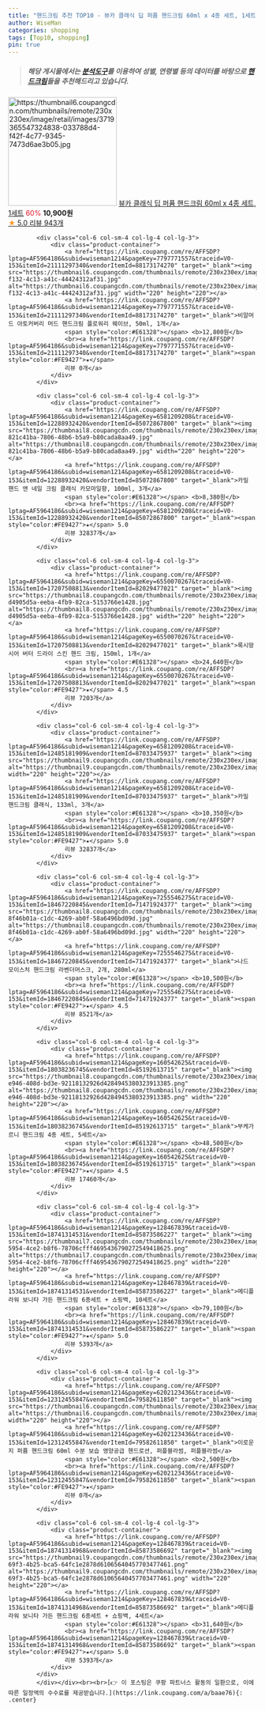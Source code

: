 ```yaml
---
title: "핸드크림 추천 TOP10 - 뷰카 클래식 딥 퍼퓸 핸드크림 60ml x 4종 세트, 1세트"
author: WiseMan
categories: shopping
tags: [Top10, shopping]
pin: true
---
```


> ##### 해당 게시물에서는 [**분석도구**](https://itemscout.io/)를 이용하여 **성별**, **연령별** 등의 데이터를 바탕으로 [**핸드크림**](https://link.coupang.com/a/baae76)들을 추천해드리고 있습니다.
<div class="container"><div class="row">
            <div class="col-6 col-sm-4 col-lg-4 col-lg-3">
                <div class="product-container">
                    <a href="https://link.coupang.com/re/AFFSDP?lptag=AF5964186&subid=wiseman1214&pageKey=7647985957&traceid=V0-153&itemId=20341537194&vendorItemId=87426327780" target="_blank"><img src="https://thumbnail6.coupangcdn.com/thumbnails/remote/230x230ex/image/retail/images/3719365547324838-033788d4-f42f-4c77-9345-7473d6ae3b05.jpg" alt="https://thumbnail6.coupangcdn.com/thumbnails/remote/230x230ex/image/retail/images/3719365547324838-033788d4-f42f-4c77-9345-7473d6ae3b05.jpg" width="220" height="220"></a>
                    <a href="https://link.coupang.com/re/AFFSDP?lptag=AF5964186&subid=wiseman1214&pageKey=7647985957&traceid=V0-153&itemId=20341537194&vendorItemId=87426327780" target="_blank">뷰카 클래식 딥 퍼퓸 핸드크림 60ml x 4종 세트, 1세트</a>
                    <span style="color:#E61328">60%</span> <b>10,900원</b>
                    <br><a href="https://link.coupang.com/re/AFFSDP?lptag=AF5964186&subid=wiseman1214&pageKey=7647985957&traceid=V0-153&itemId=20341537194&vendorItemId=87426327780" target="_blank"><span style="color:#FE9427">★</span> 5.0
                    리뷰 943개</a>
                </div>
            </div>
            
            <div class="col-6 col-sm-4 col-lg-4 col-lg-3">
                <div class="product-container">
                    <a href="https://link.coupang.com/re/AFFSDP?lptag=AF5964186&subid=wiseman1214&pageKey=7797771557&traceid=V0-153&itemId=21111297340&vendorItemId=88173174270" target="_blank"><img src="https://thumbnail6.coupangcdn.com/thumbnails/remote/230x230ex/image/retail/images/2023/12/26/11/7/a2863e4f-f132-4c13-a41c-44424312af31.jpg" alt="https://thumbnail6.coupangcdn.com/thumbnails/remote/230x230ex/image/retail/images/2023/12/26/11/7/a2863e4f-f132-4c13-a41c-44424312af31.jpg" width="220" height="220"></a>
                    <a href="https://link.coupang.com/re/AFFSDP?lptag=AF5964186&subid=wiseman1214&pageKey=7797771557&traceid=V0-153&itemId=21111297340&vendorItemId=88173174270" target="_blank">비알머드 아토커버리 머드 핸드크림 플로워리 웨이브, 50ml, 1개</a>
                    <span style="color:#E61328"></span> <b>12,800원</b>
                    <br><a href="https://link.coupang.com/re/AFFSDP?lptag=AF5964186&subid=wiseman1214&pageKey=7797771557&traceid=V0-153&itemId=21111297340&vendorItemId=88173174270" target="_blank"><span style="color:#FE9427">★</span> 
                    리뷰 0개</a>
                </div>
            </div>
            
            <div class="col-6 col-sm-4 col-lg-4 col-lg-3">
                <div class="product-container">
                    <a href="https://link.coupang.com/re/AFFSDP?lptag=AF5964186&subid=wiseman1214&pageKey=6581209208&traceid=V0-153&itemId=12288932420&vendorItemId=85072867800" target="_blank"><img src="https://thumbnail8.coupangcdn.com/thumbnails/remote/230x230ex/image/retail/images/1674391622172508-821c41ba-7806-48b6-b5a9-b80cada8aa49.jpg" alt="https://thumbnail8.coupangcdn.com/thumbnails/remote/230x230ex/image/retail/images/1674391622172508-821c41ba-7806-48b6-b5a9-b80cada8aa49.jpg" width="220" height="220"></a>
                    <a href="https://link.coupang.com/re/AFFSDP?lptag=AF5964186&subid=wiseman1214&pageKey=6581209208&traceid=V0-153&itemId=12288932420&vendorItemId=85072867800" target="_blank">카밀 핸드 앤 네일 크림 클래식 카모마일향, 100ml, 3개</a>
                    <span style="color:#E61328"></span> <b>8,380원</b>
                    <br><a href="https://link.coupang.com/re/AFFSDP?lptag=AF5964186&subid=wiseman1214&pageKey=6581209208&traceid=V0-153&itemId=12288932420&vendorItemId=85072867800" target="_blank"><span style="color:#FE9427">★</span> 5.0
                    리뷰 32837개</a>
                </div>
            </div>
            
            <div class="col-6 col-sm-4 col-lg-4 col-lg-3">
                <div class="product-container">
                    <a href="https://link.coupang.com/re/AFFSDP?lptag=AF5964186&subid=wiseman1214&pageKey=6550070267&traceid=V0-153&itemId=17207508813&vendorItemId=82029477021" target="_blank"><img src="https://thumbnail8.coupangcdn.com/thumbnails/remote/230x230ex/image/retail/images/200092066347349-d4905d5a-eeba-4fb9-82ca-5153766e1428.jpg" alt="https://thumbnail8.coupangcdn.com/thumbnails/remote/230x230ex/image/retail/images/200092066347349-d4905d5a-eeba-4fb9-82ca-5153766e1428.jpg" width="220" height="220"></a>
                    <a href="https://link.coupang.com/re/AFFSDP?lptag=AF5964186&subid=wiseman1214&pageKey=6550070267&traceid=V0-153&itemId=17207508813&vendorItemId=82029477021" target="_blank">록시땅 시어 버터 드라이 스킨 핸드 크림, 150ml, 1개</a>
                    <span style="color:#E61328"></span> <b>24,640원</b>
                    <br><a href="https://link.coupang.com/re/AFFSDP?lptag=AF5964186&subid=wiseman1214&pageKey=6550070267&traceid=V0-153&itemId=17207508813&vendorItemId=82029477021" target="_blank"><span style="color:#FE9427">★</span> 4.5
                    리뷰 7203개</a>
                </div>
            </div>
            
            <div class="col-6 col-sm-4 col-lg-4 col-lg-3">
                <div class="product-container">
                    <a href="https://link.coupang.com/re/AFFSDP?lptag=AF5964186&subid=wiseman1214&pageKey=6581209208&traceid=V0-153&itemId=12485181909&vendorItemId=87033475937" target="_blank"><img src="https://thumbnail9.coupangcdn.com/thumbnails/remote/230x230ex/image/vendor_inventory/909c/ac5ba485f1eb923af8bbbe9fe9e9eb7288ec8811682407dd748034b0dad5.jpg" alt="https://thumbnail9.coupangcdn.com/thumbnails/remote/230x230ex/image/vendor_inventory/909c/ac5ba485f1eb923af8bbbe9fe9e9eb7288ec8811682407dd748034b0dad5.jpg" width="220" height="220"></a>
                    <a href="https://link.coupang.com/re/AFFSDP?lptag=AF5964186&subid=wiseman1214&pageKey=6581209208&traceid=V0-153&itemId=12485181909&vendorItemId=87033475937" target="_blank">카밀 핸드크림 클래식, 133ml, 3개</a>
                    <span style="color:#E61328"></span> <b>10,350원</b>
                    <br><a href="https://link.coupang.com/re/AFFSDP?lptag=AF5964186&subid=wiseman1214&pageKey=6581209208&traceid=V0-153&itemId=12485181909&vendorItemId=87033475937" target="_blank"><span style="color:#FE9427">★</span> 5.0
                    리뷰 32837개</a>
                </div>
            </div>
            
            <div class="col-6 col-sm-4 col-lg-4 col-lg-3">
                <div class="product-container">
                    <a href="https://link.coupang.com/re/AFFSDP?lptag=AF5964186&subid=wiseman1214&pageKey=7255546275&traceid=V0-153&itemId=18467220845&vendorItemId=71471924377" target="_blank"><img src="https://thumbnail8.coupangcdn.com/thumbnails/remote/230x230ex/image/retail/images/784651973296498-8f46b01a-c1dc-4269-ab0f-58a6496bd09d.jpg" alt="https://thumbnail8.coupangcdn.com/thumbnails/remote/230x230ex/image/retail/images/784651973296498-8f46b01a-c1dc-4269-ab0f-58a6496bd09d.jpg" width="220" height="220"></a>
                    <a href="https://link.coupang.com/re/AFFSDP?lptag=AF5964186&subid=wiseman1214&pageKey=7255546275&traceid=V0-153&itemId=18467220845&vendorItemId=71471924377" target="_blank">나드 모이스처 핸드크림 라벤더머스크, 2개, 280ml</a>
                    <span style="color:#E61328"></span> <b>10,500원</b>
                    <br><a href="https://link.coupang.com/re/AFFSDP?lptag=AF5964186&subid=wiseman1214&pageKey=7255546275&traceid=V0-153&itemId=18467220845&vendorItemId=71471924377" target="_blank"><span style="color:#FE9427">★</span> 4.5
                    리뷰 8521개</a>
                </div>
            </div>
            
            <div class="col-6 col-sm-4 col-lg-4 col-lg-3">
                <div class="product-container">
                    <a href="https://link.coupang.com/re/AFFSDP?lptag=AF5964186&subid=wiseman1214&pageKey=160542625&traceid=V0-153&itemId=18038236745&vendorItemId=85192613715" target="_blank"><img src="https://thumbnail8.coupangcdn.com/thumbnails/remote/230x230ex/image/retail/images/aaf4013a-e946-408d-bd3e-92118132926d4284945380323913385.png" alt="https://thumbnail8.coupangcdn.com/thumbnails/remote/230x230ex/image/retail/images/aaf4013a-e946-408d-bd3e-92118132926d4284945380323913385.png" width="220" height="220"></a>
                    <a href="https://link.coupang.com/re/AFFSDP?lptag=AF5964186&subid=wiseman1214&pageKey=160542625&traceid=V0-153&itemId=18038236745&vendorItemId=85192613715" target="_blank">부케가르니 핸드크림 4종 세트, 5세트</a>
                    <span style="color:#E61328"></span> <b>48,500원</b>
                    <br><a href="https://link.coupang.com/re/AFFSDP?lptag=AF5964186&subid=wiseman1214&pageKey=160542625&traceid=V0-153&itemId=18038236745&vendorItemId=85192613715" target="_blank"><span style="color:#FE9427">★</span> 4.5
                    리뷰 17460개</a>
                </div>
            </div>
            
            <div class="col-6 col-sm-4 col-lg-4 col-lg-3">
                <div class="product-container">
                    <a href="https://link.coupang.com/re/AFFSDP?lptag=AF5964186&subid=wiseman1214&pageKey=128467839&traceid=V0-153&itemId=18741314531&vendorItemId=85873586227" target="_blank"><img src="https://thumbnail7.coupangcdn.com/thumbnails/remote/230x230ex/image/retail/images/db28af16-5954-4ce2-b8f6-78706cfff4695436790272549418625.png" alt="https://thumbnail7.coupangcdn.com/thumbnails/remote/230x230ex/image/retail/images/db28af16-5954-4ce2-b8f6-78706cfff4695436790272549418625.png" width="220" height="220"></a>
                    <a href="https://link.coupang.com/re/AFFSDP?lptag=AF5964186&subid=wiseman1214&pageKey=128467839&traceid=V0-153&itemId=18741314531&vendorItemId=85873586227" target="_blank">메디플라워 보니타 가든 핸드크림 6종세트 + 쇼핑백, 10세트</a>
                    <span style="color:#E61328"></span> <b>79,100원</b>
                    <br><a href="https://link.coupang.com/re/AFFSDP?lptag=AF5964186&subid=wiseman1214&pageKey=128467839&traceid=V0-153&itemId=18741314531&vendorItemId=85873586227" target="_blank"><span style="color:#FE9427">★</span> 5.0
                    리뷰 5393개</a>
                </div>
            </div>
            
            <div class="col-6 col-sm-4 col-lg-4 col-lg-3">
                <div class="product-container">
                    <a href="https://link.coupang.com/re/AFFSDP?lptag=AF5964186&subid=wiseman1214&pageKey=6202123436&traceid=V0-153&itemId=12312455847&vendorItemId=79582611850" target="_blank"><img src="https://thumbnail6.coupangcdn.com/thumbnails/remote/230x230ex/image/vendor_inventory/73b6/c55e365e08a30b4d5a62fe52b6613e2e957657c16c1b4d2a1f0c8bd4b4d6.jpg" alt="https://thumbnail6.coupangcdn.com/thumbnails/remote/230x230ex/image/vendor_inventory/73b6/c55e365e08a30b4d5a62fe52b6613e2e957657c16c1b4d2a1f0c8bd4b4d6.jpg" width="220" height="220"></a>
                    <a href="https://link.coupang.com/re/AFFSDP?lptag=AF5964186&subid=wiseman1214&pageKey=6202123436&traceid=V0-153&itemId=12312455847&vendorItemId=79582611850" target="_blank">이로운지 퍼퓸 핸드크림 60ml 수분 보습 영양공급 핸드로션, 퍼플블라썸, 퍼플블라썸</a>
                    <span style="color:#E61328"></span> <b>2,500원</b>
                    <br><a href="https://link.coupang.com/re/AFFSDP?lptag=AF5964186&subid=wiseman1214&pageKey=6202123436&traceid=V0-153&itemId=12312455847&vendorItemId=79582611850" target="_blank"><span style="color:#FE9427">★</span> 
                    리뷰 0개</a>
                </div>
            </div>
            
            <div class="col-6 col-sm-4 col-lg-4 col-lg-3">
                <div class="product-container">
                    <a href="https://link.coupang.com/re/AFFSDP?lptag=AF5964186&subid=wiseman1214&pageKey=128467839&traceid=V0-153&itemId=18741314968&vendorItemId=85873586692" target="_blank"><img src="https://thumbnail9.coupangcdn.com/thumbnails/remote/230x230ex/image/retail/images/3b9d2bed-69f3-4b25-bca5-64fc1e2878d61065640457703477461.png" alt="https://thumbnail9.coupangcdn.com/thumbnails/remote/230x230ex/image/retail/images/3b9d2bed-69f3-4b25-bca5-64fc1e2878d61065640457703477461.png" width="220" height="220"></a>
                    <a href="https://link.coupang.com/re/AFFSDP?lptag=AF5964186&subid=wiseman1214&pageKey=128467839&traceid=V0-153&itemId=18741314968&vendorItemId=85873586692" target="_blank">메디플라워 보니타 가든 핸드크림 6종세트 + 쇼핑백, 4세트</a>
                    <span style="color:#E61328"></span> <b>31,640원</b>
                    <br><a href="https://link.coupang.com/re/AFFSDP?lptag=AF5964186&subid=wiseman1214&pageKey=128467839&traceid=V0-153&itemId=18741314968&vendorItemId=85873586692" target="_blank"><span style="color:#FE9427">★</span> 5.0
                    리뷰 5393개</a>
                </div>
            </div>
            </div></div><br><br>[👉 이 포스팅은 쿠팡 파트너스 활동의 일환으로, 이에 따른 일정액의 수수료를 제공받습니다.](https://link.coupang.com/a/baae76){: .center}